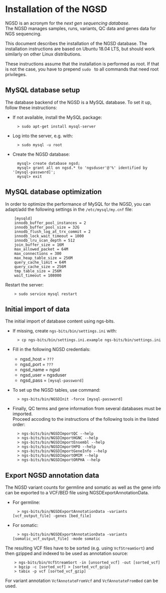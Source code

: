 # Installation of the NGSD

NGSD is an acronym for the *next gen sequencing database*.  
The NGSD manages samples, runs, variants, QC data and genes data for NGS sequencing.

This document describes the installation of the NGSD database.
The installation instructions are based on Ubuntu 18.04 LTS, but should work similarly on other Linux distributions.

These instructions assume that the installation is performed as root. If that is not the case, you have to prepend `sudo ` to all commands that need root privileges. 

## MySQL database setup

The database backend of the NGSD is a MySQL database. To set it up, follow these instructions:

* If not available, install the MySQL package:

		> sudo apt-get install mysql-server

* Log into the server, e.g. with:

		> sudo mysql -u root

* Create the NGSD database:

		mysql> create database ngsd;
		mysql> grant all on ngsd.* to 'ngsduser'@'%' identified by '[mysql-password]';
		mysql> exit

## MySQL database optimization

In order to optimize the performance of MySQL for the NGSD, you can adapt/add the following settings in the `/etc/mysql/my.cnf` file:

		[mysqld]
		innodb_buffer_pool_instances = 2
		innodb_buffer_pool_size = 32G
		innodb_flush_log_at_trx_commit = 2
		innodb_lock_wait_timeout = 1000
		innodb_lru_scan_depth = 512
		join_buffer_size = 16M
		max_allowed_packet = 64M
		max_connections = 300
		max_heap_table_size = 256M
		query_cache_limit = 64M
		query_cache_size = 256M
		tmp_table_size = 256M
		wait_timeout = 108000


Restart the server:

		> sudo service mysql restart

## Initial import of data

The initial import of database content using ngs-bits.

* If missing, create `ngs-bits/bin/settings.ini` with:

		> cp ngs-bits/bin/settings.ini.example ngs-bits/bin/settings.ini

* Fill in the following NGSD credentials:
	* ngsd_host = `???`
	* ngsd_port = `???`
	* ngsd_name = ngsd
	* ngsd_user = ngsduser
	* ngsd_pass = `[mysql-password]`

* To set up the NGSD tables, use command:

		> ngs-bits/bin/NGSDInit -force [mysql-password]

* Finally, QC terms and gene information from several databases must be imported.  
  Proceed accoding to the instructions of the following tools in the listed order:
	
		> ngs-bits/bin/NGSDImportQC --help
		> ngs-bits/bin/NGSDImportHGNC --help
		> ngs-bits/bin/NGSDImportEnsembl --help
		> ngs-bits/bin/NGSDImportHPO --help
		> ngs-bits/bin/NGSDImportGeneInfo --help
		> ngs-bits/bin/NGSDImportOMIM --help
		> ngs-bits/bin/NGSDImportORPHA --help
		
## Export NGSD annotation data

The NGSD variant counts for germline and somatic as well as the gene info can be exported to a VCF/BED file using NGSDExportAnnotationData. 

* For germline:

		> ngs-bits/bin/NGSDExportAnnotationData -variants [vcf_output_file] -genes [bed_file]
* For somatic:

		> ngs-bits/bin/NGSDExportAnnotationData -variants [somatic_vcf_output_file] -mode somatic
		
The resulting VCF files have to be sorted (e.g. using `VcfStreamSort`) and then gzipped and indexed to be used as annotation source:

		> ngs-bits/bin/VcfStreamSort -in [unsorted_vcf] -out [sorted_vcf]
		> bgzip -c [sorted_vcf] > [sorted_vcf_gzip]
		> tabix -p vcf [sorted_vcf_gzip]
		
For variant annotation `VcfAnnotateFromVcf` and `VcfAnnotateFromBed` can be used. 
